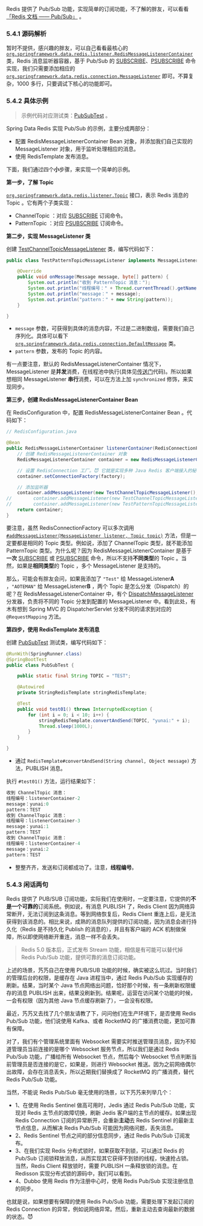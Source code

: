 Redis 提供了 Pub/Sub 功能，实现简单的订阅功能，不了解的胖友，可以看看 [「Redis 文档 —— Pub/Sub」](http://redis.cn/topics/pubsub.html) 。

### 5.4.1 源码解析

暂时不提供，感兴趣的胖友，可以自己看看最核心的 [`org.springframework.data.redis.listener.RedisMessageListenerContainer`](https://github.com/spring-projects/spring-data-redis/blob/master/src/main/java/org/springframework/data/redis/listener/RedisMessageListenerContainer.java) 类，Redis 消息监听器容器，基于 Pub/Sub 的 [SUBSCRIBE](http://redis.cn/commands/subscribe.html)、[PSUBSCRIBE](http://redis.cn/commands/psubscribe.html) 命令实现，我们只需要添加相应的 [`org.springframework.data.redis.connection.MessageListener`](https://github.com/spring-projects/spring-data-redis/blob/64b89137648f6c0e0c810c624e481bcfc0732f4e/src/main/java/org/springframework/data/redis/connection/MessageListener.java) 即可。不算复杂，1000 多行，只要调试下核心的功能即可。

### 5.4.2 具体示例

> 示例代码对应测试类：[PubSubTest](https://github.com/YunaiV/SpringBoot-Labs/blob/master/lab-11-spring-data-redis/lab-07-spring-data-redis-with-jedis/src/test/java/cn/iocoder/springboot/labs/lab10/springdatarediswithjedis/PubSubTest.java) 。

Spring Data Redis 实现 Pub/Sub 的示例，主要分成两部分：

- 配置 RedisMessageListenerContainer Bean 对象，并添加我们自己实现的 MessageListener 对象，用于监听处理相应的消息。
- 使用 RedisTemplate 发布消息。

下面，我们通过四个**小**步骤，来实现一个简单的示例。

**第一步，了解 Topic**

[`org.springframework.data.redis.listener.Topic`](https://github.com/spring-projects/spring-data-redis/blob/master/src/main/java/org/springframework/data/redis/listener/Topic.java) 接口，表示 Redis 消息的 Topic 。它有两个子类实现：

- ChannelTopic ：对应 [SUBSCRIBE](http://redis.cn/commands/subscribe.html) 订阅命令。
- PatternTopic ：对应 [PSUBSCRIBE](http://redis.cn/commands/psubscribe.html) 订阅命令。

**第二步，实现 MessageListener 类**

创建 [TestChannelTopicMessageListener](https://github.com/YunaiV/SpringBoot-Labs/blob/master/lab-11-spring-data-redis/lab-07-spring-data-redis-with-jedis/src/main/java/cn/iocoder/springboot/labs/lab10/springdatarediswithjedis/listener/TestChannelTopicMessageListener.java) 类，编写代码如下：

```java
public class TestPatternTopicMessageListener implements MessageListener {

    @Override
    public void onMessage(Message message, byte[] pattern) {
        System.out.println("收到 PatternTopic 消息：");
        System.out.println("线程编号：" + Thread.currentThread().getName());
        System.out.println("message：" + message);
        System.out.println("pattern：" + new String(pattern));
    }

}
```

- `message` 参数，可获得到具体的消息内容，不过是二进制数组，需要我们自己序列化。具体可以看下 [`org.springframework.data.redis.connection.DefaultMessage`](https://github.com/spring-projects/spring-data-redis/blob/master/src/main/java/org/springframework/data/redis/connection/DefaultMessage.java) 类。
- `pattern` 参数，发布的 Topic 的内容。

有一点要注意，默认的 RedisMessageListenerContainer 情况下，MessageListener 是**并发**消费，在线程池中执行(具体见[传送门](https://github.com/spring-projects/spring-data-redis/blob/master/src/main/java/org/springframework/data/redis/listener/RedisMessageListenerContainer.java#L982-L988)代码)。所以如果想相同 MessageListener **串行**消费，可以在方法上加 `synchronized` 修饰，来实现同步。

**第三步，创建 RedisMessageListenerContainer Bean**

在 RedisConfiguration 中，配置 RedisMessageListenerContainer Bean 。代码如下：

```java
// RedisConfiguration.java

@Bean
public RedisMessageListenerContainer listenerContainer(RedisConnectionFactory factory) {
    // 创建 RedisMessageListenerContainer 对象
    RedisMessageListenerContainer container = new RedisMessageListenerContainer();

    // 设置 RedisConnection 工厂。😈 它就是实现多种 Java Redis 客户端接入的秘密工厂。感兴趣的胖友，可以自己去撸下。
    container.setConnectionFactory(factory);

    // 添加监听器
    container.addMessageListener(new TestChannelTopicMessageListener(), new ChannelTopic("TEST"));
//        container.addMessageListener(new TestChannelTopicMessageListener(), new ChannelTopic("AOTEMAN"));
//        container.addMessageListener(new TestPatternTopicMessageListener(), new PatternTopic("TEST"));
    return container;
}
```

要注意，虽然 RedisConnectionFactory 可以多次调用 [`#addMessageListener(MessageListener listener, Topic topic)`](https://github.com/spring-projects/spring-data-redis/blob/master/src/main/java/org/springframework/data/redis/listener/RedisMessageListenerContainer.java#L375-L396) 方法，但是一定要都是相同的 Topic 类型。例如说，添加了 ChannelTopic 类型，就不能添加 PatternTopic 类型。为什么呢？因为 RedisMessageListenerContainer 是基于**一次** [SUBSCRIBE](http://redis.cn/commands/subscribe.html) 或 [PSUBSCRIBE](http://redis.cn/commands/psubscribe.html) 命令，所以不支持**不同类型**的 Topic 。当然，如果是**相同类型**的 Topic ，多个 MessageListener 是支持的。

那么，可能会有胖友会问，如果我添加了 `"Test"` 给 MessageListener**A** ，`"AOTEMAN"` 给 MessageListener**B** ，两个 Topic 是怎么分发（Dispatch）的呢？在 RedisMessageListenerContainer 中，有个 [DispatchMessageListener](https://github.com/spring-projects/spring-data-redis/blob/master/src/main/java/org/springframework/data/redis/listener/RedisMessageListenerContainer.java#L961-L988) 分发器，负责将不同的 Topic 分发到配置的 MessageListener 中。看到此处，有木有想到 Spring MVC 的 DispatcherServlet 分发不同的请求到对应的 `@RequestMapping` 方法。

**第四步，使用 RedisTemplate 发布消息**

创建 [PubSubTest](https://github.com/YunaiV/SpringBoot-Labs/blob/master/lab-11-spring-data-redis/lab-07-spring-data-redis-with-jedis/src/test/java/cn/iocoder/springboot/labs/lab10/springdatarediswithjedis/PubSubTest.java) 测试类，编写代码如下：

```java
@RunWith(SpringRunner.class)
@SpringBootTest
public class PubSubTest {

    public static final String TOPIC = "TEST";

    @Autowired
    private StringRedisTemplate stringRedisTemplate;

    @Test
    public void test01() throws InterruptedException {
        for (int i = 0; i < 10; i++) {
            stringRedisTemplate.convertAndSend(TOPIC, "yunai:" + i);
            Thread.sleep(1000L);
        }
    }

}
```

- 通过 `RedisTemplate#convertAndSend(String channel, Object message)` 方法，PUBLISH 消息。

执行 `#test01()` 方法，运行结果如下：

```java
收到 ChannelTopic 消息：
线程编号：listenerContainer-2
message：yunai:0
pattern：TEST
收到 ChannelTopic 消息：
线程编号：listenerContainer-3
message：yunai:1
pattern：TEST
收到 ChannelTopic 消息：
线程编号：listenerContainer-4
message：yunai:2
pattern：TEST
```

- 整整齐齐，发送和订阅都成功了。注意，**线程编号**。

### 5.4.3 闲话两句

Redis 提供了 PUB/SUB 订阅功能，实际我们在使用时，一定要注意，它提供的**不是一个可靠的**订阅系统。例如说，有消息 PUBLISH 了，Redis Client 因为网络异常断开，无法订阅到这条消息。等到网络恢复后，Redis Client 重连上后，是无法获得到该消息的。相比来说，成熟的消息队列提供的订阅功能，因为消息会进行持久化（Redis 是不持久化 Publish 的消息的），并且有客户端的 ACK 机制做保障，所以即使网络断开重连，消息一样不会丢失。

> Redis 5.0 版本后，正式发布 Stream 功能，相信是有可能可以替代掉 Redis Pub/Sub 功能，提供可靠的消息订阅功能。

上述的场景，艿艿自己在使用 PUB/SUB 功能的时候，确实被这么坑过。当时我们的管理后台的权限，是缓存在 Java 进程当中，通过 Redis Pub/Sub 实现缓存的刷新。结果，当时某个 Java 节点网络出问题，恰好那个时候，有一条刷新权限缓存的消息 PUBLISH 出来，结果没刷新到。结果呢，运营在访问某个功能的时候，一会有权限（因为其他 Java 节点缓存刷新了），一会没有权限。

最近，艿艿又去找了几个朋友请教了下，问问他们在生产环境下，是否使用 Redis Pub/Sub 功能，他们说使用 Kafka、或者 RocketMQ 的广播消费功能，更加可靠有保障。

对了，我们有个管理系统里面有 Websocket 需要实时推送管理员消息，因为不知道管理员当前连接的是哪个 Websocket 服务节点，所以我们是通过 Redis Pub/Sub 功能，广播给所有 Websocket 节点，然后每个 Websocket 节点判断当前管理员是否连接的是它，如果是，则进行 Websocket 推送。因为之前网络偶尔出故障，会存在消息丢失，所以近期我们替换成了 RocketMQ 的广播消费，替代 Redis Pub/Sub 功能。

当然，不能说 Redis Pub/Sub 毫无使用的场景，以下艿艿来列举几个：

- 1、在使用 Redis Sentinel 做高可用时，Jedis 通过 Redis Pub/Sub 功能，实现对 Redis 主节点的故障切换，刷新 Jedis 客户端的主节点的缓存。如果出现 Redis Connection 订阅的异常断开，会重新**主动**去 Redis Sentinel 的最新主节点信息，从而解决 Redis Pub/Sub 可能因为网络问题，丢失消息。
- 2、Redis Sentinel 节点之间的部分信息同步，通过 Redis Pub/Sub 订阅发布。
- 3、在我们实现 Redis 分布式锁时，如果获取不到锁，可以通过 Redis 的 Pub/Sub 订阅锁释放消息，从而实现其它获得不到锁的线程，快速抢占锁。当然，Redis Client 释放锁时，需要 PUBLISH 一条释放锁的消息。在 Redisson 实现分布式锁的源码中，我们可以看到。
- 4、Dubbo 使用 Redis 作为注册中心时，使用 Redis Pub/Sub 实现注册信息的同步。

也就是说，如果想要有保障的使用 Redis Pub/Sub 功能，需要处理下发起订阅的 Redis Connection 的异常，例如说网络异常。然后，重新主动去查询最新的数据的状态。😈